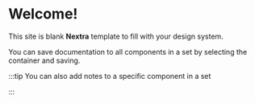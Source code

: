 # Welcome!

This site is blank **Nextra** template to fill with your design system.



You can save documentation to all components in a set by selecting the container and saving.



:::tip
You can also add notes to a specific component in a set

:::


